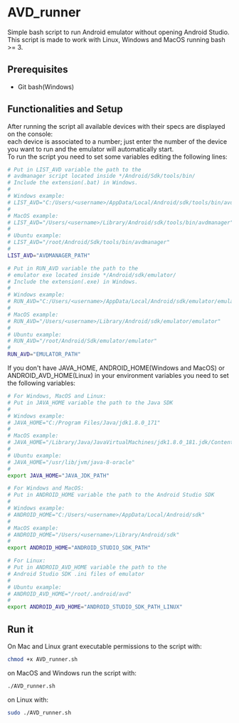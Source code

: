 # AVD_runner
Simple bash script to run Android emulator without opening Android Studio.<br />
This script is made to work with Linux, Windows and MacOS running bash >= 3.

## Prerequisites
 - Git bash(Windows)

## Functionalities and Setup
After running the script all available devices with their specs are displayed on the console:<br />
each device is associated to a number; just enter the number of the device you want to run and the emulator will automatically start.
<br />
To run the script you need to set some variables editing the following lines:
```sh
# Put in LIST_AVD variable the path to the
# avdmanager script located inside */Android/Sdk/tools/bin/
# Include the extension(.bat) in Windows.
#
# Windows example:
# LIST_AVD="C:/Users/<username>/AppData/Local/Android/sdk/tools/bin/avdmanager.bat"
#
# MacOS example: 
# LIST_AVD="/Users/<username>/Library/Android/sdk/tools/bin/avdmanager"
#
# Ubuntu example:
# LIST_AVD="/root/Android/Sdk/tools/bin/avdmanager"
#
LIST_AVD="AVDMANAGER_PATH"

# Put in RUN_AVD variable the path to the
# emulator exe located inside */Android/sdk/emulator/
# Include the extension(.exe) in Windows.
#
# Windows example:
# RUN_AVD="C:/Users/<username>/AppData/Local/Android/sdk/emulator/emulator.exe"
#
# MacOS example: 
# RUN_AVD="/Users/<username>/Library/Android/sdk/emulator/emulator"
#
# Ubuntu example:
# RUN_AVD="/root/Android/Sdk/emulator/emulator"
#
RUN_AVD="EMULATOR_PATH"
```

If you don't have JAVA_HOME, ANDROID_HOME(Windows and MacOS) or ANDROID_AVD_HOME(Linux)
in your environment variables you need to set the following variables:  

```sh
# For Windows, MacOS and Linux:
# Put in JAVA_HOME variable the path to the Java SDK
#
# Windows example:
# JAVA_HOME="C:/Program Files/Java/jdk1.8.0_171"
#
# MacOS example: 
# JAVA_HOME="/Library/Java/JavaVirtualMachines/jdk1.8.0_181.jdk/Contents/Home"
#
# Ubuntu example:
# JAVA_HOME="/usr/lib/jvm/java-8-oracle"
#
export JAVA_HOME="JAVA_JDK_PATH"

# For Windows and MacOS:
# Put in ANDROID_HOME variable the path to the Android Studio SDK
#
# Windows example:
# ANDROID_HOME="C:/Users/<username>/AppData/Local/Android/sdk"
#
# MacOS example: 
# ANDROID_HOME="/Users/<username>/Library/Android/sdk"
#
export ANDROID_HOME="ANDROID_STUDIO_SDK_PATH"

# For Linux:
# Put in ANDROID_AVD_HOME variable the path to the
# Android Studio SDK .ini files of emulator
#
# Ubuntu example:
# ANDROID_AVD_HOME="/root/.android/avd"
#
export ANDROID_AVD_HOME="ANDROID_STUDIO_SDK_PATH_LINUX"
```

## Run it
On Mac and Linux grant executable permissions to the script with:
```sh
chmod +x AVD_runner.sh
```

on MacOS and Windows run the script with:
```sh
./AVD_runner.sh
```

on Linux with:
```sh
sudo ./AVD_runner.sh
```
